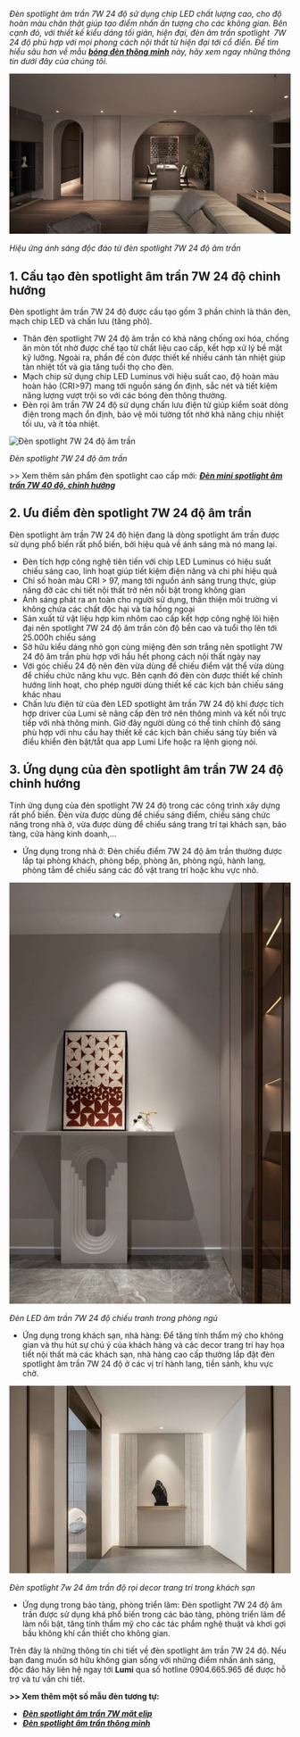 ﻿*Đèn spotlight âm trần 7W 24 độ sử dụng chip LED chất lượng cao, cho độ hoàn màu chân thật giúp tạo điểm nhấn ấn tượng cho các không gian. Bên cạnh đó, với thiết kế kiểu dáng tối giản, hiện đại, đèn âm trần spotlight  7W 24 độ phù hợp với mọi phong cách nội thất từ hiện đại tới cổ điển. Để tìm hiểu sâu hơn về mẫu [**bóng đèn thông minh**](https://lumi.vn/den-led-thong-minh) này, hãy xem ngay những thông tin dưới đây của chúng tôi.*

![e9d88f143900017](Aspose.Words.df0bcd08-fd78-4f7b-96dc-b2a1d349efeb.001.jpeg)

*Hiệu ứng ánh sáng độc đáo từ đèn spotlight 7W 24 độ âm trần*
## **1. Cấu tạo đèn spotlight âm trần 7W 24 độ chỉnh hướng**
Đèn spotlight âm trần 7W 24 độ được cấu tạo gồm 3 phần chính là thân đèn, mạch chip LED và chấn lưu (tăng phô).

- Thân đèn spotlight 7W 24 độ âm trần có khả năng chống oxi hóa, chống ăn mòn tốt nhờ được chế tạo từ chất liệu cao cấp, kết hợp xử lý bề mặt kỹ lưỡng. Ngoài ra, phần đế còn được thiết kế nhiều cánh tản nhiệt giúp tản nhiệt tốt và gia tăng tuổi thọ cho đèn.
- Mạch chip sử dụng chip LED Luminus với hiệu suất cao, độ hoàn màu hoàn hảo (CRI>97) mang tới nguồn sáng ổn định, sắc nét và tiết kiệm năng lượng vượt trội so với các bóng đèn thông thường.
- Đèn rọi âm trần 7W 24 độ sử dụng chấn lưu điện tử giúp kiểm soát dòng điện trong mạch ổn định, bảo vệ môi tường tốt nhờ khả năng chịu nhiệt tối ưu, và ít tỏa nhiệt.

![Đèn spotlight 7W 24 độ âm trần](Aspose.Words.df0bcd08-fd78-4f7b-96dc-b2a1d349efeb.002.png)

*Đèn spotlight 7W 24 độ âm trần*

\>> Xem thêm sản phẩm đèn spotlight cao cấp mới: [***Đèn mini spotlight âm trần 7W 40 độ, chỉnh hướng***](https://lumi.vn/san-pham/den-mini-spotlight-am-tran-7w-40-do-chinh-huong.html)
## **2. Ưu điểm đèn spotlight 7W 24 độ âm trần**
Đèn spotlight âm trần 7W 24 độ hiện đang là dòng spotlight âm trần được sử dụng phổ biến rất phổ biến, bởi hiệu quả về ánh sáng mà nó mang lại.

- Đèn tích hợp công nghệ tiên tiến với chip LED Luminus có hiệu suất chiếu sáng cao, linh hoạt giúp tiết kiệm điện năng và chi phí hiệu quả
- Chỉ số hoàn màu CRI > 97, mang tới nguồn ánh sáng trung thực, giúp nâng đỡ các chi tiết nội thất trở nên nổi bật trong không gian
- Ánh sáng phát ra an toàn cho người sử dụng, thân thiện môi trường vì không chứa các chất độc hại và tia hồng ngoại
- Sản xuất từ vật liệu hợp kim nhôm cao cấp kết hợp công nghệ lõi hiện đại nên spotlight 7W 24 độ âm trần còn độ bền cao và tuổi thọ lên tới 25.000h chiếu sáng
- Sở hữu kiểu dáng nhỏ gọn cùng miệng đèn sơn trắng nên spotlight 7W 24 độ âm trần phù hợp với hầu hết phong cách nội thất ngày nay
- Với góc chiếu 24 độ nên đèn vừa dùng để chiếu điểm vật thể vừa dùng để chiếu chức năng khu vực. Bên cạnh đó đèn còn được thiết kế chỉnh hướng linh hoạt, cho phép người dùng thiết kế các kịch bản chiếu sáng khác nhau
- Chấn lưu điện tử của đèn LED spotlight âm trần 7W 24 độ khi được tích hợp driver của Lumi sẽ nâng cấp đèn trở nên thông minh và kết nối trực tiếp với nhà thông minh. Giờ đây người dùng có thể tinh chỉnh độ sáng phù hợp với nhu cầu hay thiết kế các kịch bản chiếu sáng tùy biến và điều khiển đèn bật/tắt qua app Lumi Life hoặc ra lệnh giọng nói.
## **3. Ứng dụng của đèn spotlight âm trần 7W 24 độ chỉnh hướng**
Tính ứng dụng của đèn spotlight 7W 24 độ trong các công trình xây dựng rất phổ biến. Đèn vừa được dùng để chiếu sáng điểm, chiếu sáng chức năng trong nhà ở, vừa được dùng để chiếu sáng trang trí tại khách sạn, bảo tàng, cửa hàng kinh doanh,…

- Ứng dụng trong nhà ở: Đèn chiếu điểm 7W 24 độ âm trần thường được lắp tại phòng khách, phòng bếp, phòng ăn, phòng ngủ, hành lang, phòng tắm để chiếu sáng các đồ vật trang trí hoặc khu vực nhỏ.

![6-683x1024](Aspose.Words.df0bcd08-fd78-4f7b-96dc-b2a1d349efeb.003.jpeg)

*Đèn LED âm trần 7W 24 độ chiếu tranh trong phòng ngủ*

- Ứng dụng trong khách sạn, nhà hàng: Để tăng tính thẩm mỹ cho không gian và thu hút sự chú ý của khách hàng và các decor trang trí hay họa tiết nội thất mà các khách sạn, nhà hàng cao cấp thường lắp đặt đèn spotlight âm trần 7W 24 độ ở các vị trí hành lang, tiền sảnh, khu vực chờ.

![3-1024x683](Aspose.Words.df0bcd08-fd78-4f7b-96dc-b2a1d349efeb.004.jpeg)

*Đèn spotlight 7w 24 âm trần độ rọi decor trang trí trong khách sạn*

- Ứng dụng trong bảo tàng, phòng triển lãm: Đèn spotlight 7W 24 độ âm trần được sử dụng khá phổ biến trong các bảo tàng, phòng triển lãm để làm nổi bật, tăng tính thẩm mỹ cho các tác phẩm nghệ thuật và khơi gợi bầu không khí cần thiết cho không gian.

Trên đây là những thông tin chi tiết về đèn spotlight âm trần 7W 24 độ. Nếu bạn đang muốn sở hữu không gian sống với những điểm nhấn ánh sáng, độc đáo hãy liên hệ ngay tới **Lumi** qua số hotline 0904.665.965 để được hỗ trợ và tư vấn chi tiết.

**>> Xem thêm một số mẫu đèn tương tự:**

- [***Đèn spotlight âm trần 7W mặt elip***](https://lumi.vn/san-pham/den-spotlight-am-tran-7w-mat-elip-chinh-huong.html)
- [***Đèn spotlight âm trần thông minh***](https://lumi.vn/san-pham/den-led-spotlight-thong-minh-am-tran.html)
